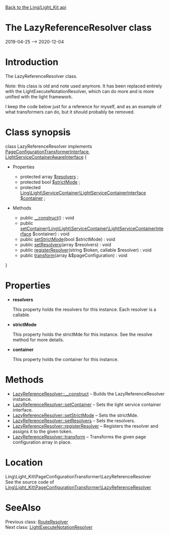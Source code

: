 [Back to the Ling/Light_Kit api](https://github.com/lingtalfi/Light_Kit/blob/master/doc/api/Ling/Light_Kit.md)



The LazyReferenceResolver class
================
2019-04-25 --> 2020-12-04






Introduction
============

The LazyReferenceResolver class.

Note: this class is old and note used anymore.
It has been replaced entirely with the LightExecuteNotationResolver, which can do more and is more unified with the light framework.

I keep the code below just for a reference for myself, and as an example of what transformers can do, but it should probably be removed.



Class synopsis
==============


class <span class="pl-k">LazyReferenceResolver</span> implements [PageConfigurationTransformerInterface](https://github.com/lingtalfi/Light_Kit/blob/master/doc/api/Ling/Light_Kit/PageConfigurationTransformer/PageConfigurationTransformerInterface.md), [LightServiceContainerAwareInterface](https://github.com/lingtalfi/Light/blob/master/doc/api/Ling/Light/ServiceContainer/LightServiceContainerAwareInterface.md) {

- Properties
    - protected array [$resolvers](#property-resolvers) ;
    - protected bool [$strictMode](#property-strictMode) ;
    - protected [Ling\Light\ServiceContainer\LightServiceContainerInterface](https://github.com/lingtalfi/Light/blob/master/doc/api/Ling/Light/ServiceContainer/LightServiceContainerInterface.md) [$container](#property-container) ;

- Methods
    - public [__construct](https://github.com/lingtalfi/Light_Kit/blob/master/doc/api/Ling/Light_Kit/PageConfigurationTransformer/LazyReferenceResolver/__construct.md)() : void
    - public [setContainer](https://github.com/lingtalfi/Light_Kit/blob/master/doc/api/Ling/Light_Kit/PageConfigurationTransformer/LazyReferenceResolver/setContainer.md)([Ling\Light\ServiceContainer\LightServiceContainerInterface](https://github.com/lingtalfi/Light/blob/master/doc/api/Ling/Light/ServiceContainer/LightServiceContainerInterface.md) $container) : void
    - public [setStrictMode](https://github.com/lingtalfi/Light_Kit/blob/master/doc/api/Ling/Light_Kit/PageConfigurationTransformer/LazyReferenceResolver/setStrictMode.md)(bool $strictMode) : void
    - public [setResolvers](https://github.com/lingtalfi/Light_Kit/blob/master/doc/api/Ling/Light_Kit/PageConfigurationTransformer/LazyReferenceResolver/setResolvers.md)(array $resolvers) : void
    - public [registerResolver](https://github.com/lingtalfi/Light_Kit/blob/master/doc/api/Ling/Light_Kit/PageConfigurationTransformer/LazyReferenceResolver/registerResolver.md)(string $token, callable $resolver) : void
    - public [transform](https://github.com/lingtalfi/Light_Kit/blob/master/doc/api/Ling/Light_Kit/PageConfigurationTransformer/LazyReferenceResolver/transform.md)(array &$pageConfiguration) : void

}




Properties
=============

- <span id="property-resolvers"><b>resolvers</b></span>

    This property holds the resolvers for this instance.
    Each resolver is a callable.
    
    

- <span id="property-strictMode"><b>strictMode</b></span>

    This property holds the strictMde for this instance.
    See the resolve method for more details.
    
    

- <span id="property-container"><b>container</b></span>

    This property holds the container for this instance.
    
    



Methods
==============

- [LazyReferenceResolver::__construct](https://github.com/lingtalfi/Light_Kit/blob/master/doc/api/Ling/Light_Kit/PageConfigurationTransformer/LazyReferenceResolver/__construct.md) &ndash; Builds the LazyReferenceResolver instance.
- [LazyReferenceResolver::setContainer](https://github.com/lingtalfi/Light_Kit/blob/master/doc/api/Ling/Light_Kit/PageConfigurationTransformer/LazyReferenceResolver/setContainer.md) &ndash; Sets the light service container interface.
- [LazyReferenceResolver::setStrictMode](https://github.com/lingtalfi/Light_Kit/blob/master/doc/api/Ling/Light_Kit/PageConfigurationTransformer/LazyReferenceResolver/setStrictMode.md) &ndash; Sets the strictMde.
- [LazyReferenceResolver::setResolvers](https://github.com/lingtalfi/Light_Kit/blob/master/doc/api/Ling/Light_Kit/PageConfigurationTransformer/LazyReferenceResolver/setResolvers.md) &ndash; Sets the resolvers.
- [LazyReferenceResolver::registerResolver](https://github.com/lingtalfi/Light_Kit/blob/master/doc/api/Ling/Light_Kit/PageConfigurationTransformer/LazyReferenceResolver/registerResolver.md) &ndash; Registers the resolver and assigns it to the given token.
- [LazyReferenceResolver::transform](https://github.com/lingtalfi/Light_Kit/blob/master/doc/api/Ling/Light_Kit/PageConfigurationTransformer/LazyReferenceResolver/transform.md) &ndash; Transforms the given page configuration array in place.





Location
=============
Ling\Light_Kit\PageConfigurationTransformer\LazyReferenceResolver<br>
See the source code of [Ling\Light_Kit\PageConfigurationTransformer\LazyReferenceResolver](https://github.com/lingtalfi/Light_Kit/blob/master/PageConfigurationTransformer/LazyReferenceResolver.php)



SeeAlso
==============
Previous class: [RouteResolver](https://github.com/lingtalfi/Light_Kit/blob/master/doc/api/Ling/Light_Kit/PageConfigurationTransformer/LazyReferenceResolver/RouteResolver.md)<br>Next class: [LightExecuteNotationResolver](https://github.com/lingtalfi/Light_Kit/blob/master/doc/api/Ling/Light_Kit/PageConfigurationTransformer/LightExecuteNotationResolver.md)<br>
